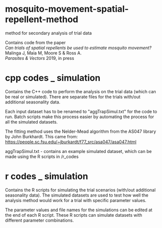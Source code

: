 # mosquito-movement-spatial-repellent-method
method for secondary analysis of trial data

Contains code from the paper <br>
<i>Can trials of spatial repellents be used to estimate mosquito movement?</i> Malinga J, Maia M, Moore S & Ross A. <br>
<i>Parasites & Vectors</i> 2019, in press

# cpp codes _ simulation

Contains the C++ code to perform the analysis on the trial data (which can be real or simulated).
There are separate files for the trials with/out additional seasonality data.

Each input dataset has to be renamed to "aggTrapSimul.txt" for the code to run.
Batch scripts make this process easier by automating the process for all the simulated datasets.<br>

The fitting method uses the Nelder-Mead algorithm from the AS047 library by John Burkhardt. This came from:<br>
https://people.sc.fsu.edu/~jburkardt/f77_src/asa047/asa047.html

aggTrapSimul.txt - contains an example simulated dataset, which can be made using the R scripts in /r_codes

# r codes _ simulation

Contains the R scripts for simulating the trial scenarios (with/out additional seasonality data). The simulated datasets are used to test how well the analysis method would work for a trial with specific parameter values.

The parameter values and file names for the simulations can be edited at the end of each R script.
These R scripts can simulate datasets with different parameter combinations.
